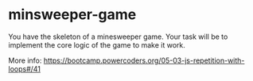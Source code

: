 # minsweeper-game

You have the skeleton of a minesweeper game. Your task will be to implement the core logic of the game to make it work.

More info: https://bootcamp.powercoders.org/05-03-js-repetition-with-loops#/41
